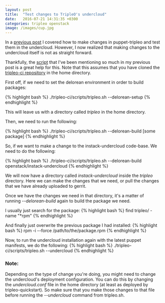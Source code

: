 ```yaml
---
layout: post
title:  "Test changes to TripleO's undercloud"
date:   2016-07-21 14:31:35 +0300
categories: tripleo openstack
image: /images/cup.jpg
---
```

In a [previous post][post] I covered how to make changes in puppet-tripleo and
test them in the undercloud. However, I now realized that making changes to the
undercloud itself is not as straight forward.

Thankfully, the [script][tripleo-sh] that I've been mentioning so much in my
previous post is a great help for this. Note that this assumes that you have
cloned the [tripleo-ci repository][tripleo-ci] in the home directory.

First off, if we need to set the delorean environment in order to build
packages:

{% highlight bash %}
./tripleo-ci/scripts/tripleo.sh --delorean-setup
{% endhighlight %}

This will leave us with a directory called _tripleo_ in the home directory.

Then, we need to run the following:

{% highlight bash %}
./tripleo-ci/scripts/tripleo.sh --delorean-build [some package]
{% endhighlight %}

So, if we want to make a change to the instack-undercloud code-base. We need to
do the following:

{% highlight bash %}
./tripleo-ci/scripts/tripleo.sh --delorean-build openstack/instack-undercloud
{% endhighlight %}

We will now have a directory called _instack-undercloud_ inside the _tripleo_
directory. Here we can make the changes that we need, or pull the changes that
we have already uploaded to gerrit.

Once we have the changes we need in that directory, it's a matter of running
_--delorean-build_ again to build the package we need.

I usually just search for the package:
{% highlight bash %}
find tripleo/ -name "*rpm"
{% endhighlight %}

And finally just overwrite the previous package I had installed:
{% highlight bash %}
rpm -i --force /path/to/the/package.rpm
{% endhighlight %}

Now, to run the undercloud installation again with the latest puppet manifests,
we do the following:
{% highlight bash %}
./tripleo-ci/scripts/tripleo.sh --undercloud
{% endhighlight %}

### Note:

Depending on the type of change you're doing, you might need to change the
undercloud's deployment configuration. You can do this by changing the
_undercloud.conf_ file in the home directory (at least as deployed by
tripleo-quickstart). So make sure that you make those changes to that file
before running the _--undercloud_ command from tripleo.sh.

[post]: http://jaormx.github.io/2016/testing-puppet-tripleo-changes-for-the-undercloud/ 
[tripleo-sh]: https://github.com/openstack-infra/tripleo-ci/blob/master/scripts/tripleo.sh
[tripleo-ci]: https://github.com/openstack-infra/tripleo-ci
